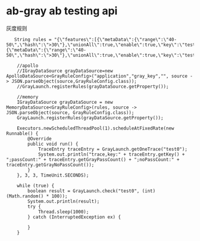 # ab-gray ab testing api
灰度规则

       String rules = "{\"features\":[{\"metaData\":{\"range\":\"40-50\",\"hash\":\">30\"},\"unionAll\":true,\"enable\":true,\"key\":\"test0\"},{\"metaData\":{\"range\":\"40-50\",\"hash\":\">30\"},\"unionAll\":true,\"enable\":true,\"key\":\"test1\"}]}";

        //apollo
        //IGrayDataSource grayDataSource=new ApolloDataSource<GrayRuleConfig>("application","gray_key","", source -> JSON.parseObject(source,GrayRuleConfig.class));
        //GrayLaunch.registerRules(grayDataSource.getProperty());

        //memory
        IGrayDataSource grayDataSource = new MemoryDataSource<GrayRuleConfig>(rules, source -> JSON.parseObject(source, GrayRuleConfig.class));
        GrayLaunch.registerRules(grayDataSource.getProperty());

        Executors.newScheduledThreadPool(1).scheduleAtFixedRate(new Runnable() {
            @Override
            public void run() {
                TraceEntry traceEntry = GrayLaunch.getOneTrace("test0");
                System.out.println("trace,key:" + traceEntry.getKey() + ";passCount:" + traceEntry.getGrayPassCount() + ";noPassCount:" + traceEntry.getGrayNoPassCount());
            }
        }, 3, 3, TimeUnit.SECONDS);

        while (true) {
            boolean result = GrayLaunch.check("test0", (int) (Math.random() * 100));
            System.out.println(result);
            try {
                Thread.sleep(1000);
            } catch (InterruptedException ex) {

            }
        }

    
